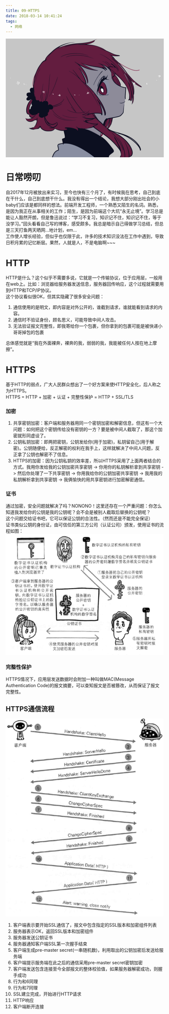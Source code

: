 ```yaml
---
title: 09-HTTPS
date: 2018-03-14 10:41:24
tags:
  - 网络
---
```

<img src="/images/index/09.jpg" />
<!--more-->

# 日常唠叨
自2017年12月被放出来实习，至今也快有三个月了，有时候我在思考，自己到底在干什么，自己到底想干什么。我没有得出一个结论，我想大部分刚出社会的小baby们应该是都同样的想法。前端开发工程师，一个熟悉又陌生的名词。熟悉，是因为我正在从事相关的工作；陌生，是因为前端这个大坑“永无止境”。学习总是能让人豁然开朗，但是鲁迅说过：“学习不复习，知识记不住，知识记不住，等于没学习。”回头看看自己写的博客，感受颇多。我总是暗示自己得做学习总结，但总是三天打鱼两天晒网...地计划，em...  
工作使人增长经验，但似乎也仅限于此，许多的技术知识没法在工作中遇到，导致日积月累的记忆断层。果然，人就是人，不是电脑啊~~~  

# HTTP
HTTP是什么？这个似乎不需要多说，它就是一个传输协议，位于应用层，一般用在web上。比如：浏览器给服务器发送信息，服务器回传响应，这个过程就需要用到HTTP和TCP/IP协议。  
这个协议看似很OK，但其实隐藏了很多安全问题：

1. 通信使用的是明文，即内容是对外公开的，谁截到请求，谁就能看到请求的内容。
2. 通信时不验证身份，顾名思义，可能导致中间人攻击。
3. 无法验证报文完整性，即我寄给你一个包裹，但你拿到的包裹可能是被快递小哥哥掉包的包裹

总体感觉就是“我在外面裸奔，裸奔的我，弱弱的我，我能被任何人按在地上摩擦”。

# HTTPS
基于HTTP的弱点，广大人民群众想出了一个好方案来使HTTP安全化，后人称之为HTTPS。  
HTTPS = HTTP + 加密 + 认证 + 完整性保护 = HTTP + SSL/TLS  

### 加密
1. 共享密钥加密：客户端和服务器用同一个密钥加密和解密信息，但这有一个大问题：如何把这个密钥传给没有密钥的一方？要是被中间人截取了，那这个加密就形同虚设了。
2. 公钥私钥加密：即两把密钥，公钥发给你(用于加密)，私钥留自己(用于解密)。公钥随便给，反正解密的权利在我手上，这样就解决了中间人问题，反正拿了公钥也解密不了信息。
3. HTTPS的加密：因为公钥私钥的效率差，所以HTTPS采用了上面两者结合的方式。我用你发给我的公钥加密共享密钥 -> 你用你的私钥解析拿到共享密钥 -> 然后你处理了一下共享密钥 -> 你用我给你的公钥加密共享密钥 -> 我用我的私钥解析拿到共享密钥 -> 我俩愉快的用共享密钥进行加密解密通信。

### 证书
通过加密，安全问题就解决了吗？NONONO！这里还存在一个严重问题：你怎么知道我发给你的公钥是我的公钥呢？会不会是被别人截取后替换的公钥呢？  
这个问题交给证书吧，它可以保证公钥的合法性。（然而还是不能完全保证）  
证书类似公钥的身份证，由可信任的第三方公司（认证公司）颁发，使用证书的流程如图：
![数字证书](/images/数字证书.jpg)

### 完整性保护
HTTPS情况下，应用层发送数据时会附加一种叫做MAC(Message Authentication Code)的报文摘要，可以查知报文是否被篡改，从而保证了报文完整性。

## HTTPS通信流程
![HTPPS流程](/images/HTTPS流程.jpg)
1. 客户端表示要开始SSL通信了，报文中包含指定的SSL版本和加密组件列表
2. 服务器表示OK，返回SSL版本和加密组件
3. 服务器发送公钥证书
4. 服务器通知客户端SSL第一次握手结束
5. 客户端生成pre-master secret(一串随机数)，利用取出的公钥加密后发送给服务端
6. 客户端提示服务端在此之后的通信采用pre-master secret密钥加密
7. 客户端发送包含连接至今全部报文的整体校验值，如果服务器解密成功，则握手成功
8. 行为和6同理
9. 行为和7同理
10. SSL建立完成，开始进行HTTP请求
11. HTTP响应
12. 客户端断开连接